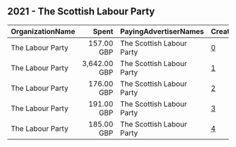 ## 2021 - The Scottish Labour Party 
|OrganizationName|Spent|PayingAdvertiserNames|CreativeUrls|Impressions|Genders|AgeBrackets|CountryCodes|BillingAddresses|CandidateBallotInformation|
|:---|---:|:---|:---|---:|:---|:---|:---|:---|:---|
|The Labour Party|157.00 GBP|The Scottish Labour Party|[0](https://www.snap.com/political-ads/asset/7f6db21de3f550bb14548154fc1422a029fa2bb4067687678fc064627846cf9e?mediaType=mp4)|56,202||17+|united kingdom|"Kings Manor,Newcastle,NE16PA,GB"|Scottish Labour|
|The Labour Party|3,642.00 GBP|The Scottish Labour Party|[1](https://www.snap.com/political-ads/asset/3a3aa590789932a74eb9886f66b05c951549df599c73adfff1e4aa90df7885d5?mediaType=png)|1,298,829||17+|united kingdom|"Kings Manor,Newcastle,NE16PA,GB"|Scottish Labour|
|The Labour Party|176.00 GBP|The Scottish Labour Party|[2](https://www.snap.com/political-ads/asset/b9cd947e9994f7fd12473aefb82d68ba0a5b2cb295206a0a16a0af95202cab90?mediaType=mp4)|62,847||17+|united kingdom|"Kings Manor,Newcastle,NE16PA,GB"|Scottish Labour|
|The Labour Party|191.00 GBP|The Scottish Labour Party|[3](https://www.snap.com/political-ads/asset/b69ed51bd31d56f5840b1f36737512bd679d5cc74b476b921b0ffe582a4da33b?mediaType=mp4)|68,241||17+|united kingdom|"Kings Manor,Newcastle,NE16PA,GB"|Scottish Labour|
|The Labour Party|185.00 GBP|The Scottish Labour Party|[4](https://www.snap.com/political-ads/asset/d0887a0e4a7dc5e19e7e6d4ce9015d32a339bfc6cbbaa01925fab568ae3982e6?mediaType=mp4)|65,909||17+|united kingdom|"Kings Manor,Newcastle,NE16PA,GB"|Scottish Labour|
